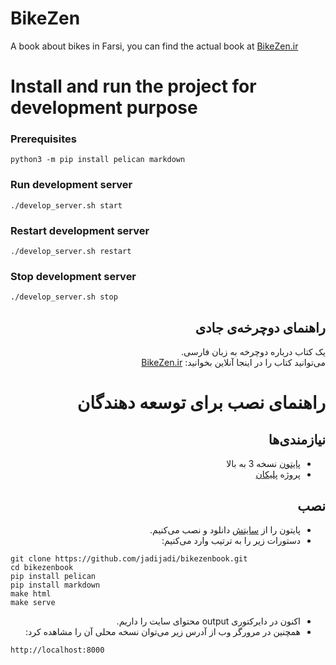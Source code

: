

# BikeZen
A book about bikes in Farsi, you can find the actual book at [BikeZen.ir](http://bikezen.ir)



# Install and run the project for development purpose 

### Prerequisites

```
python3 -m pip install pelican markdown
```

### Run development server

```
./develop_server.sh start
```

### Restart development server

```
./develop_server.sh restart
```

### Stop development server

```
./develop_server.sh stop
```


<div dir="rtl">

## راهنمای دوچرخه‌ی جادی
یک کتاب درباره دوچرخه به زبان فارسی.\
می‌توانید کتاب را در اینجا آنلاین بخوانید: [BikeZen.ir](https://bikezen.ir/)

# راهنمای نصب برای توسعه دهندگان  
  
## نیازمندی‌ها
* [پایتون](https://www.python.org/) نسخه 3 به بالا
* پروژه [پلیکان](https://getpelican.com/)

##  نصب

* پایتون را از [سایتش](https://www.python.org/) دانلود و نصب می‌کنیم.
* دستورات زیر را به ترتیب وارد می‌کنیم:
</div><div dir="ltr">

```
git clone https://github.com/jadijadi/bikezenbook.git
cd bikezenbook
pip install pelican
pip install markdown
make html
make serve
```
</div><div dir="rtl">

* اکنون در دایرکتوری output محتوای سایت را داریم.
* همچنین در مرورگر وب از آدرس زیر می‌توان نسخه محلی آن را مشاهده کرد:
</div><div dir="ltr">

```
http://localhost:8000
```

</div>
